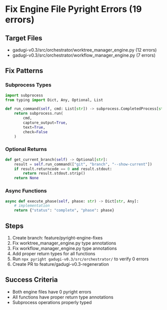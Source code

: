 # Fix Engine File Pyright Errors (19 errors)

## Target Files
- gadugi-v0.3/src/orchestrator/worktree_manager_engine.py (12 errors)
- gadugi-v0.3/src/orchestrator/workflow_manager_engine.py (7 errors)

## Fix Patterns

### Subprocess Types
```python
import subprocess
from typing import Dict, Any, Optional, List

def run_command(self, cmd: List[str]) -> subprocess.CompletedProcess[str]:
    return subprocess.run(
        cmd,
        capture_output=True,
        text=True,
        check=False
    )
```

### Optional Returns
```python
def get_current_branch(self) -> Optional[str]:
    result = self.run_command(["git", "branch", "--show-current"])
    if result.returncode == 0 and result.stdout:
        return result.stdout.strip()
    return None
```

### Async Functions
```python
async def execute_phase(self, phase: str) -> Dict[str, Any]:
    # implementation
    return {"status": "complete", "phase": phase}
```

## Steps
1. Create branch: feature/pyright-engine-fixes
2. Fix worktree_manager_engine.py type annotations
3. Fix workflow_manager_engine.py type annotations
4. Add proper return types for all functions
5. Run `npx pyright gadugi-v0.3/src/orchestrator/` to verify 0 errors
6. Create PR to feature/gadugi-v0.3-regeneration

## Success Criteria
- Both engine files have 0 pyright errors
- All functions have proper return type annotations
- Subprocess operations properly typed
